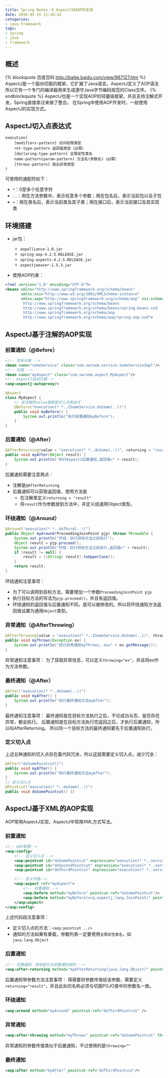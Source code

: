 ```yaml
---
title: Spring Notes：6_AspectJ对AOP的实现
date: 2016-05-15 11:16:14
categories:
- java-framework
tags:
- spring
- java
- framework
---
```


## 概述
{% blockquote 百度百科 http://baike.baidu.com/view/987127.htm %}
AspectJ是一个面向切面的框架，它扩展了Java语言。AspectJ定义了AOP语法所以它有一个专门的编译器用来生成遵守Java字节编码规范的Class文件。
{% endblockquote %}
AspectJ也是一个实现AOP的轻量级框架，并且支持注解式开发，Spring直接拿过来做了整合。
在Spring中使用AOP开发时，一般使用AspectJ的实现方式。

## AspectJ切入点表达式
```
execution(
    [modifiers-pattern] 访问权限类型
    ret-type-pattern 返回值类型（必需）
    [declaring-type-pattern] 全限定性类名
    name-pattern(param-pattern) 方法名(参数名)（必需）
    [throws-pattern] 抛出异常类型
)
```

可使用的通配符如下：
- `*`：0至多个任意字符
- `..`：用在方法参数中，表示任意多个参数；用在包名后，表示当前包以及子包
- `+`：用在类名后，表示当前类及其子类；用在接口后，表示当前接口及其实现类

<!--more-->

## 环境搭建
- jar包：
    - `aopalliance-1.0.jar`
    - `spring-aop-4.2.5.RELEASE.jar`
    - `spring-aspects-4.2.5.RELEASE.jar`
    - `aspectjweaver-1.5.3.jar`

- 使用AOP约束：
```xml
<?xml version="1.0" encoding="UTF-8"?>
<beans xmlns="http://www.springframework.org/schema/beans"
       xmlns:xsi="http://www.w3.org/2001/XMLSchema-instance"
       xmlns:aop="http://www.springframework.org/schema/aop" xsi:schemaLocation="
        http://www.springframework.org/schema/beans
        http://www.springframework.org/schema/beans/spring-beans.xsd
        http://www.springframework.org/schema/aop
        http://www.springframework.org/schema/aop/spring-aop.xsd">
```

## AspectJ基于注解的AOP实现
### 前置通知（@Before）
```xml
<!-- 目标对象 -->
<bean name="someService" class="com.swroom.service.SomeServiceImpl"/>
<!-- 切面 -->
<bean name="myAspect" class="com.swroom.aspect.MyAspect"/>
<!-- AspectJ自动代理-->
<aop:aspectj-autoproxy/>
```
```java
@Aspect
class MyAspect {
    // 该注解的value值就是切入点表达式
    @Before("execution(* *..ISomeService.doSome(..))")
    public void myBefore() {
        System.out.println("执行前置通知myBefore");
    }
}
```

### 后置通知（@After）
```java
@AfterReturning(value = "execution(* *..doSome(..))", returning = "result")
public void myAfter(Object result) {
    System.out.println("执行AspectJ后置通知,返回值=" + result);
}
```
后置通知需要注意两点：
- 注解是`@AfterReturning`
- 后置通知可以获取返回值，使用方法是
    - 在注解里定义`returning = "result"`
    - 将`result`作为参数放到方法中，并定义成通用Object类型。

### 环绕通知（@Around）
```java
@Around("execution(* *..doThird(..))")
public Object myAround(ProceedingJoinPoint pjp) throws Throwable {
    System.out.println("环绕：执行目标方法之前执行");
    Object result = pjp.proceed();
    System.out.println("环绕：执行目标方法之前执行,返回值=" + result);
    if (result != null) {
        result = ((String) result).toUpperCase();
    }
    return result;
}
```
环绕通知注意事项：
- 为了可以调用到目标方法，需要增加一个参数`ProceedingJoinPoint pjp`
- 执行目标方法的写法为`pjp.proceed()`，并且有返回值。
- 环绕通知的返回值与后置通知不同，是可以被修改的。所以将环绕通知方法返回值设置为通用`Object`类型。

### 异常通知（@AfterThrowing）
```java
@AfterThrowing(value = "execution(* *..ISomeService.doSome(..))", throwing = "ex")
public void myThrows(Exception ex) {
    System.out.println("执行异常通知myThrows, ex=" + ex.getMessage());
}
```
异常通知注意事项：
为了获取异常信息，可以定义`throwing="ex"`，并且将ex作为方法参数。

### 最终通知（@After）
```java
@After("execution(* *..doSome(..))")
public void myAfter() {
    System.out.println("执行最终通知方法myAfter");
}
```
最终通知注意事项：
最终通知是在目标方法执行之后，不论成功与否、是否存在异常，都会执行。
后置通知是在目标方法执行完返回之后，才执行后置通知，所以叫AfterReturning。
所以同一个目标方法的最终通知要先于后置通知执行。

### 定义切入点
上述五种通知的切入点存在着代码冗余，所以这就需要定义切入点，减少冗余：
```java
@After("doSomePointcut()")
public void myAfter() {
    System.out.println("执行最终通知方法myAfter");
}
// 定义切入点
@Pointcut("execution(* *..doSome(..))")
public void doSomePointcut() {}
```

## AspectJ基于XML的AOP实现
AOP常用AspectJ实现，AspectJ中常用XML方式写法。

### 前置通知
```xml
<!-- AOP配置-->
<aop:config>
    <!-- 定义切入点 -->
    <aop:pointcut id="doSomePointcut" expression="execution(* *..service.*.doSome(..))"/>
    <aop:pointcut id="doSecondPointcut" expression="execution(* *..service.*.doSecond(..))"/>
    <aop:pointcut id="doThirdPointcut" expression="execution(* *..service.*.doThird(..))"/>

    <!-- 定义切面-->
    <aop:aspect ref="myAspect">
        <!-- 前置通知 -->
        <aop:before method="myBefore" pointcut-ref="doSomePointcut"/>
        <aop:before method="myBefore(org.aspectj.lang.JoinPoint)" pointcut-ref="doSomePointcut"/>
    </aop:aspect>
</aop:config>
```
上述代码段注意事项：
- 定义切入点的方法：`<aop:pointcut ../>`
- 通知的方法如果有重载，参数列表一定要使用`全限定性类名`，如`java.lang.Object`

### 后置通知
```xml
<!-- 后置通知：其他部分与前置通知相同 -->
<aop:after-returning method="myAfterReturning(java.lang.Object)" pointcut-ref="doSecondPointcut" returning="result"/>
```
后置通知带参数方法注意事项：
得需要将参数传值给该参数，需要定义`returning="result"`，并且此处的名称必须与切面POJO类中的参数名一致。

### 环绕通知
```xml
<aop:around method="myAround" pointcut-ref="doThirdPointcut" />
```

### 异常通知
```xml
<aop:after-throwing method="myThrows" pointcut-ref="doSomePointcut" throwing="ex"/>
```
异常通知的参数传值类似于后置通知，不过使用的是`throwing=""`

### 最终通知
```xml
<aop:after method="myAfter" pointcut-ref="doThirdPointcut"/>
```


